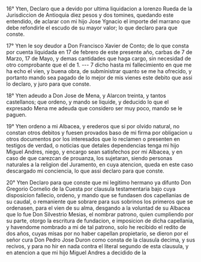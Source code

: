 16° Yten, Declaro que a devido por ultima liquidacion a lorenzo Rueda de la Jurisdiccion de Antioquia diez pesos y dos tomines, quedando este entendido, de aclarar con mi hijo Jose Ygnacio el importe del marrano que debe refondirle el escudo de su mayor valor; lo que declaro para que conste.

17° Yten le soy deudor a Don Francisco Xavier de Conto; de lo que consta por cuenta liquidada en 17 de febrero de este presente año, carbas de 7 de Marzo, 17 de Mayo, y demas cantidades que haga cargo, sin necesidad de otro comprobante que el de 1. --- 7 dicho hasta mi fallecimiento en que me ha echo el vien, y buena obra, de subministrar quanto se me ha ofrecido, y portanto mando sea pagado de lo mejor de mis vienes este debito que assi lo declaro, y juro para que conste.

18° Yten adeudo a Don Jose de Mena, y Alarcon treinta, y tantos castellanos; que ordeno, y mando se liquide, y deducido lo que el expresado Mena me adeuda que considero ser muy poco, mando se le paguen.

19° Yten ordeno a mi Albacea, y erederos que si por olvido natural, no constan otros debitos y fuesen provados baso de mi firma por obligacion u otros documentos por los interesados que lo reclamen o presenten en testigos de verdad, o noticias que detales dependencias tenga mi hijo Miguel Andres, niego, y encargo sean satisfechos por mi Albacea, y en caso de que carezcan de prouanza, los sujetaran, siendo personas naturales a la religion del Juramento, en cuya atencion, queda en este caso descargado mi conciencia, lo que assi declaro para que conste.

20° Yten Declaro para que conste que mi legitimo hermano ya difunto Don Gregorio Cornelio de la Cuesta por clausula testamentaria bajo cuya disposicion fallecio, ordeno, y mando que se fundasen dos capellanias de su caudal, o remaniente que sobrare para sus sobrinos los primeros que se ordenasen, para el vien de su alma, desgando a la voluntad de su Albacea que lo fue Don Silvestrio Mesias, el nombrar patrono, quien cumpliendo por su parte, otorgo la escritura de fundacion, e imposicion de dicha capellania, y havendome nombrado a mi de tal patrono, solo he recibido el redito de dos años, cuyas misas por no haber capellan propietario, se dieron por el señor cura Don Pedro Jose Duron como consta de la clausula decima, y sus recivos, y para no hir en nada contra el literal segundo de esta clausula, y en atencion a que mi hijo Miguel Andres a decidido de la